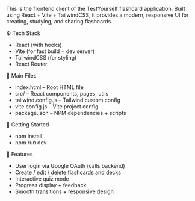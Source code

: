 This is the frontend client of the TestYourself flashcard application. Built using React + Vite + TailwindCSS, it provides a modern, responsive UI for creating, studying, and sharing flashcards.

⚙️ Tech Stack
- React (with hooks)
- Vite (for fast build + dev server)
- TailwindCSS (for styling)
- React Router

📂 Main Files
- index.html – Root HTML file
- src/ – React components, pages, utils
- tailwind.config.js – Tailwind custom config
- vite.config.js – Vite project config
- package.json – NPM dependencies + scripts

🚀 Getting Started
- npm install
- npm run dev

📌 Features
- User login via Google OAuth (calls backend)
- Create / edit / delete flashcards and decks
- Interactive quiz mode
- Progress display + feedback
- Smooth transitions + responsive design
